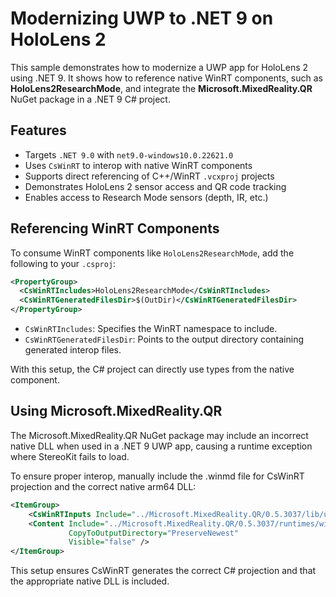 # Modernizing UWP to .NET 9 on HoloLens 2

This sample demonstrates how to modernize a UWP app for HoloLens 2 using .NET 9. It shows how to reference native WinRT components, such as **HoloLens2ResearchMode**, and integrate the **Microsoft.MixedReality.QR** NuGet package in a .NET 9 C# project.

## Features

- Targets `.NET 9.0` with `net9.0-windows10.0.22621.0`
- Uses `CsWinRT` to interop with native WinRT components
- Supports direct referencing of C++/WinRT `.vcxproj` projects
- Demonstrates HoloLens 2 sensor access and QR code tracking
- Enables access to Research Mode sensors (depth, IR, etc.)

## Referencing WinRT Components

To consume WinRT components like `HoloLens2ResearchMode`, add the following to your `.csproj`:

```xml
<PropertyGroup>
  <CsWinRTIncludes>HoloLens2ResearchMode</CsWinRTIncludes>
  <CsWinRTGeneratedFilesDir>$(OutDir)</CsWinRTGeneratedFilesDir>
</PropertyGroup>
```
- `CsWinRTIncludes`: Specifies the WinRT namespace to include.
- `CsWinRTGeneratedFilesDir`: Points to the output directory containing generated interop files.

With this setup, the C# project can directly use types from the native component.

## Using Microsoft.MixedReality.QR

The Microsoft.MixedReality.QR NuGet package may include an incorrect native DLL when used in a .NET 9 UWP app, causing a runtime exception where StereoKit fails to load.

To ensure proper interop, manually include the .winmd file for CsWinRT projection and the correct native arm64 DLL:

```xml
<ItemGroup>
    <CsWinRTInputs Include="../Microsoft.MixedReality.QR/0.5.3037/lib/uap10.0.18362/Microsoft.MixedReality.QR.winmd" />
    <Content Include="../Microsoft.MixedReality.QR/0.5.3037/runtimes/win10-arm64/native/Microsoft.MixedReality.QR.dll"
             CopyToOutputDirectory="PreserveNewest"
             Visible="false" />
</ItemGroup>
```
This setup ensures CsWinRT generates the correct C# projection and that the appropriate native DLL is included.
